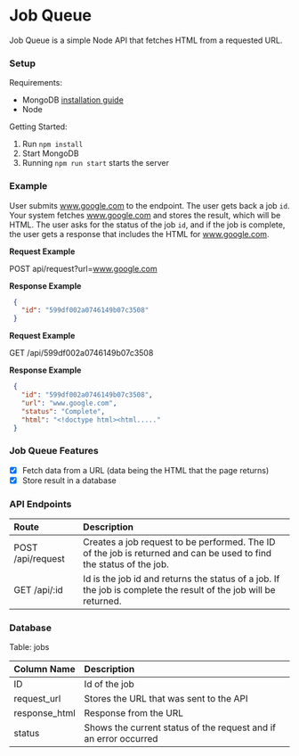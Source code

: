 # Job Queue

 Job Queue is a simple Node API that fetches HTML from a requested URL.

### Setup

Requirements:
- MongoDB [installation guide](https://treehouse.github.io/installation-guides/)
- Node

Getting Started:
1. Run `npm install`
2. Start MongoDB
3. Running `npm run start` starts the server


### Example

User submits www.google.com to the endpoint. The user gets back a job `id`. Your system fetches www.google.com and stores the result, which will be HTML. The user asks for the status of the job `id`, and if the job is complete, the user gets a response that includes the HTML for www.google.com.

 **Request Example**

 POST api/request?url=www.google.com

 **Response Example**
 ```JSON
  {
    "id": "599df002a0746149b07c3508"
  }
 ```

 **Request Example**

 GET /api/599df002a0746149b07c3508

 **Response Example**
 ```JSON
  {
    "id": "599df002a0746149b07c3508",
    "url": "www.google.com",
    "status": "Complete",
    "html": "<!doctype html><html....."
  }
 ```

### Job Queue Features
- [x] Fetch data from a URL (data being the HTML that the page returns)
- [x] Store result in a database

### API Endpoints

| Route          | Description    |
| :------------- | :------------- |
| POST /api/request   | Creates a job request to be performed. The ID of the job is returned and can be used to find the status of the job. |
| GET  /api/:id       | Id is the job id and returns the status of a job. If the job is complete the result of the job will be returned. |

### Database
Table: jobs

| Column Name    | Description     |
| :------------- | :------------- |
| ID             | Id of the job       |
| request_url    | Stores the URL that was sent to the API |
| response_html  | Response from the URL |
| status         | Shows the current status of the request and if an error occurred |
